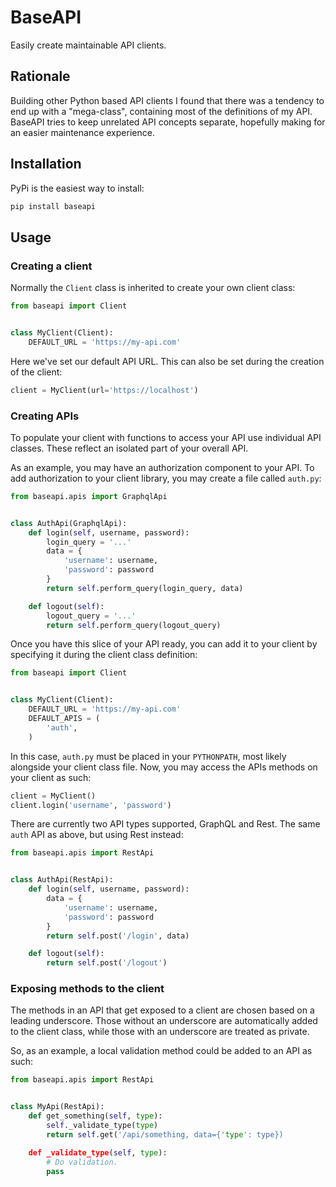 # BaseAPI

Easily create maintainable API clients.

## Rationale

Building other Python based API clients I found that there was a
tendency to end up with a "mega-class", containing most of the
definitions of my API. BaseAPI tries to keep unrelated API concepts
separate, hopefully making for an easier maintenance experience.

## Installation

PyPi is the easiest way to install:

``` bash
pip install baseapi
```

## Usage

### Creating a client

Normally the `Client` class is inherited to create your own client
class:

``` python
from baseapi import Client


class MyClient(Client):
    DEFAULT_URL = 'https://my-api.com'
```

Here we've set our default API URL. This can also be set during the
creation of the client:

``` python
client = MyClient(url='https://localhost')
```

### Creating APIs

To populate your client with functions to access your API use
individual API classes. These reflect an isolated part of your overall
API.

As an example, you may have an authorization component to your API. To
add authorization to your client library, you may create a file called
`auth.py`:

``` python
from baseapi.apis import GraphqlApi


class AuthApi(GraphqlApi):
    def login(self, username, password):
        login_query = '...'
        data = {
            'username': username,
            'password': password
        }
        return self.perform_query(login_query, data)

    def logout(self):
        logout_query = '...'
        return self.perform_query(logout_query)
```

Once you have this slice of your API ready, you can add it to your
client by specifying it during the client class definition:

``` python
from baseapi import Client


class MyClient(Client):
    DEFAULT_URL = 'https://my-api.com'
    DEFAULT_APIS = (
        'auth',
    )
```

In this case, `auth.py` must be placed in your `PYTHONPATH`, most
likely alongside your client class file. Now, you may access the APIs
methods on your client as such:

```python
client = MyClient()
client.login('username', 'password')
```

There are currently two API types supported, GraphQL and Rest. The
same `auth` API as above, but using Rest instead:

``` python
from baseapi.apis import RestApi


class AuthApi(RestApi):
    def login(self, username, password):
        data = {
            'username': username,
            'password': password
        }
        return self.post('/login', data)

    def logout(self):
        return self.post('/logout')
```

### Exposing methods to the client

The methods in an API that get exposed to a client are chosen based on
a leading underscore. Those without an underscore are automatically
added to the client class, while those with an underscore are treated
as private.

So, as an example, a local validation method could be added to an API
as such:

``` python
from baseapi.apis import RestApi


class MyApi(RestApi):
    def get_something(self, type):
        self._validate_type(type)
        return self.get('/api/something, data={'type': type})

    def _validate_type(self, type):
        # Do validation.
        pass
```
